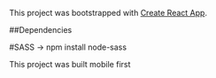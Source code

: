 This project was bootstrapped with [Create React App](https://github.com/facebook/create-react-app).

##Dependencies

#SASS -> npm install node-sass

This project was built mobile first
